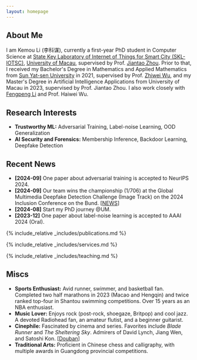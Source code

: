 ```yaml
---
layout: homepage
---
```


## About Me

I am Kemou Li (<span style="font-family: '楷体', 'KaiTi'; font-size: inherit;">李科谋</span>), currently a first-year PhD student in Computer Science at [State Key Laboratory of Internet of Things for Smart City (SKL-IOTSC)](https://skliotsc.um.edu.mo/), [University of Macau](https://www.um.edu.mo/), supervised by Prof. [Jiantao Zhou](https://www.fst.um.edu.mo/personal/jtzhou/). Prior to that, I received my Bachelor's Degree in Mathematics and Applied Mathematics from [Sun Yat-sen University](https://www.sysu.edu.cn/sysuen/) in 2021, supervised by Prof. [Zhiwei Wu](https://mathzh.sysu.edu.cn/zh-hans/teacher/124), and my Master's Degree in Artificial Intelligence Applications from University of Macau in 2023, supervised by Prof. Jiantao Zhou. I also work closely with [Fengpeng Li](https://scholar.google.com/citations?user=DgaQZ4wAAAAJ&hl=en) and Prof. Haiwei Wu.

## Research Interests

- **Trustworthy ML:** Adversarial Training, Label-noise Learning, OOD Generalization
- **AI Security and Forensics:** Membership Inference, Backdoor Learning, Deepfake Detection

## Recent News

- **[2024-09]** One paper about adversarial training is accepted to NeurIPS 2024.
- **[2024-09]** Our team wins the championship (1/706) at the Global Multimedia Deepfake Detection Challenge (Image Track) on the 2024 Inclusion Conference on the Bund. [[NEWS](https://skliotsc.um.edu.mo/um-students-win-championship-at-global-deepfake-detection-competition/)]
- **[2024-08]** Start my PhD journey @UM.
- **[2023-12]** One paper about label-noise learning is accepted to AAAI 2024 (Oral).

{% include_relative _includes/publications.md %}

{% include_relative _includes/services.md %}

{% include_relative _includes/teaching.md %}

## Miscs

- **Sports Enthusiast:** Avid runner, swimmer, and basketball fan. Completed two half marathons in 2023 (Macao and Hengqin) and twice ranked top-four in Shantou swimming competitions. Over 15 years as an NBA enthusiast.
- **Music Lover:** Enjoys rock (post-rock, shoegaze, Britpop) and cool jazz. A devoted Radiohead fan, an amateur flutist, and a beginner guitarist.
- **Cinephile:** Fascinated by cinema and series. Favorites include *Blade Runner* and *The Sheltering Sky*. Admirers of David Lynch, Jiang Wen, and Satoshi Kon. [[Douban](https://www.douban.com/people/164280142/?_i=4789768GCnwyYr,4789794GCnwyYr)]
- **Traditional Arts:** Proficient in Chinese chess and calligraphy, with multiple awards in Guangdong provincial competitions.


